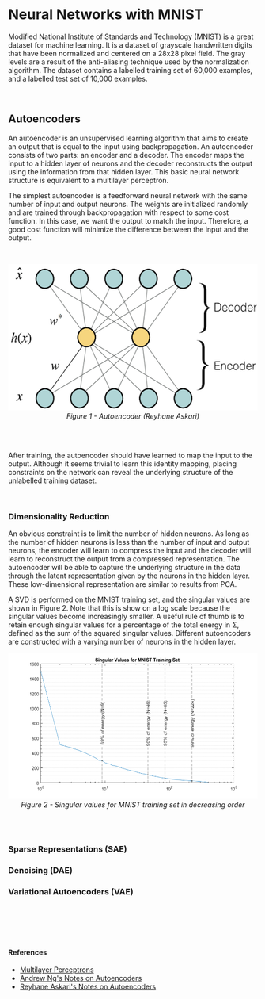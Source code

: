 # Neural Networks with MNIST 

Modified National Institute of Standards and Technology (MNIST) is a great dataset for machine learning. It is a dataset of grayscale handwritten digits that have been normalized and centered on a 28x28 pixel field. The gray levels are a result of the anti-aliasing technique used by the normalization algorithm. The dataset contains a labelled training set of 60,000 examples, and a labelled test set of 10,000 examples. 

<br />

## Autoencoders

An autoencoder is an unsupervised learning algorithm that aims to create an output that is equal to the input using backpropagation. An autoencoder consists of two parts: an encoder and a decoder. The encoder maps the input to a hidden layer of neurons and the decoder reconstructs the output using the information from that hidden layer. This basic neural network structure is equivalent to a multilayer perceptron.

The simplest autoencoder is a feedforward neural network with the same number of input and output neurons. The weights are initialized randomly and are trained through backpropagation with respect to some cost function. In this case, we want the output to match the input. Therefore, a good cost function will minimize the difference between the input and the output. 

<br />

<p align="center">
  <img width="550" height="295" src="/images/ae.png">
  <br />
  <em>Figure 1 - Autoencoder (Reyhane Askari)</em>
</p>

<br />
<br />

After training, the autoencoder should have learned to map the input to the output. Although it seems trivial to learn this identity mapping, placing constraints on the network can reveal the underlying structure of the unlabelled training dataset. 

<br />

### Dimensionality Reduction

An obvious constraint is to limit the number of hidden neurons. As long as the number of hidden neurons is less than the number of input and output neurons, the encoder will learn to compress the input and the decoder will learn to reconstruct the output from a compressed representation. The autoencoder will be able to capture the underlying structure in the data through the latent representation given by the neurons in the hidden layer. These low-dimensional representation are similar to results from PCA.

A SVD is performed on the MNIST training set, and the singular values are shown in Figure 2. Note that this is show on a log scale because the singular values become increasingly smaller. A useful rule of thumb is to retain enough singular values for a percentage of the total energy in Σ, defined as the sum of the squared singular values. Different autoencoders are constructed with a varying number of neurons in the hidden layer. 

<p align="center">
  <img width="550" height="295" src="/images/svd.png">
  <br />
  <em>Figure 2 - Singular values for MNIST training set in decreasing order</em>
</p>

<br />
<br />

### Sparse Representations (SAE)

### Denoising (DAE)

### Variational Autoencoders (VAE)


<br />
<br />
<br />
<br />


#### References
 - [Multilayer Perceptrons](https://pdfs.semanticscholar.org/7b79/cccc8de41d76a2ca20eacc3d39f7b45bff5f.pdf)
 - [Andrew Ng's Notes on Autoencoders](https://web.stanford.edu/class/cs294a/sparseAutoencoder_2011new.pdf)
 - [Reyhane Askari's Notes on Autoencoders](https://reyhaneaskari.github.io/AE.htm)
